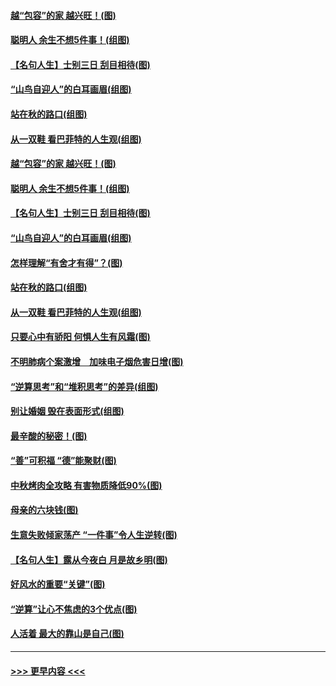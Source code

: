 #### [越“包容”的家 越兴旺！(图)](../pages/p8/907328.md?t=09160301) 
#### [聪明人 余生不想5件事！(组图)](../pages/p8/907364.md?t=09160301) 
#### [【名句人生】士别三日 刮目相待(图)](../pages/p8/906988.md?t=09160301) 
#### [“山鸟自迎人”的白耳画眉(组图)](../pages/p8/907332.md?t=09160301) 
#### [站在秋的路口(组图)](../pages/p8/906914.md?t=09160301) 
#### [从一双鞋 看巴菲特的人生观(组图)](../pages/p8/907311.md?t=09160301) 
#### [越“包容”的家 越兴旺！(图)](../pages/p8/907328.md?t=09160301) 
#### [聪明人 余生不想5件事！(组图)](../pages/p8/907364.md?t=09160301) 
#### [【名句人生】士别三日 刮目相待(图)](../pages/p8/906988.md?t=09160301) 
#### [“山鸟自迎人”的白耳画眉(组图)](../pages/p8/907332.md?t=09160301) 
#### [怎样理解“有舍才有得”？(图)](../pages/p8/906872.md?t=09160301) 
#### [站在秋的路口(组图)](../pages/p8/906914.md?t=09160301) 
#### [从一双鞋 看巴菲特的人生观(组图)](../pages/p8/907311.md?t=09160301) 
#### [只要心中有骄阳 何惧人生有风霜(图)](../pages/p8/907320.md?t=09160301) 
#### [不明肺病个案激增　加味电子烟危害日增(图)](../pages/p8/907307.md?t=09160301) 
#### [“逆算思考”和“堆积思考”的差异(组图)](../pages/p8/907229.md?t=09160301) 
#### [别让婚姻 毁在表面形式(组图)](../pages/p8/907118.md?t=09160301) 
#### [最辛酸的秘密！(图)](../pages/p8/906327.md?t=09160301) 
#### [“善”可积福 “德”能聚财(图)](../pages/p8/906906.md?t=09160301) 
#### [中秋烤肉全攻略 有害物质降低90%(图)](../pages/p8/907227.md?t=09160301) 
#### [母亲的六块钱(图)](../pages/p8/907107.md?t=09160301) 
#### [生意失败倾家荡产 “一件事”令人生逆转(图)](../pages/p8/907101.md?t=09160301) 
#### [【名句人生】露从今夜白 月是故乡明(图)](../pages/p8/906558.md?t=09160301) 
#### [好风水的重要“关键”(图)](../pages/p8/907087.md?t=09160301) 
#### [“逆算”让心不焦虑的3个优点(图)](../pages/p8/907070.md?t=09160301) 
#### [人活着 最大的靠山是自己(图)](../pages/p8/906329.md?t=09160301) 

----
#### [ >>> 更早内容 <<< ](../indexes/p8-earlier.md)
